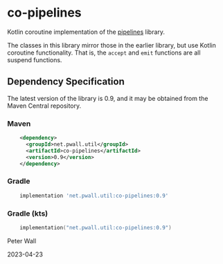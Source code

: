 # co-pipelines

Kotlin coroutine implementation of the [pipelines](https://github.com/pwall567/pipelines.git) library.

The classes in this library mirror those in the earlier library, but use Kotlin coroutine functionality.
That is, the `accept` and `emit` functions are all suspend functions.

## Dependency Specification

The latest version of the library is 0.9, and it may be obtained from the Maven Central repository.

### Maven
```xml
    <dependency>
      <groupId>net.pwall.util</groupId>
      <artifactId>co-pipelines</artifactId>
      <version>0.9</version>
    </dependency>
```
### Gradle
```groovy
    implementation 'net.pwall.util:co-pipelines:0.9'
```
### Gradle (kts)
```kotlin
    implementation("net.pwall.util:co-pipelines:0.9")
```

Peter Wall

2023-04-23
